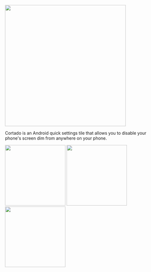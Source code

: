 <img src="https://i.imgur.com/7RjHN8V.png" width="400" />


Cortado is an Android quick settings tile that allows you to disable your phone's screen dim from anywhere on your phone.


<img src="https://i.imgur.com/dlkTtGm.png" width="200px">  <img src="https://i.imgur.com/leki8i4.png" width="200px">  <img src="https://i.imgur.com/haXC51k.png" width="200px">
